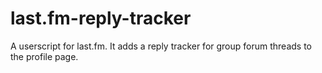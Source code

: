 last.fm-reply-tracker
=====================

A userscript for last.fm. It adds a reply tracker for group forum threads to the profile page. 